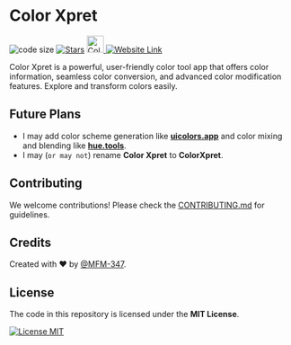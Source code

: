 # Color Xpret

![code size](https://img.shields.io/github/languages/code-size/MFM-347/3rd-Color?style=for-the-badge)
[![Stars](https://img.shields.io/github/stars/MFM-347/3rd-Color?color=efef25&style=for-the-badge)](https://github.com/MFM-347/3rd-Color/stargazers)
<a href="https://www.producthunt.com/posts/3rd-color?embed=true&utm_source=badge-featured&utm_medium=badge&utm_souce=badge-3rd&#0045;color" target="_blank">
<img src="https://api.producthunt.com/widgets/embed-image/v1/featured.svg?post_id=939594&theme=light" alt="Color Xpret - Color Tools for Designers & Developers | Product Hunt" height="30" />
</a>
[![Website Link](https://img.shields.io/badge/Website-Link-187bff?style=for-the-badge)](https://xpret.vercel.app/?ref=github&utm_source=github.com&utm_medium=repo&utm_compaign=readme_link)

Color Xpret is a powerful, user-friendly color tool app that offers color information, seamless color conversion, and advanced color modification features. Explore and transform colors easily.

## Future Plans

- I may add color scheme generation like **[uicolors.app](https://uicolors.app/)** and color mixing and blending like **[hue.tools](https://hue.tools/)**.
- I may (`or may not`) rename **Color Xpret** to **ColorXpret**.

## Contributing

We welcome contributions! Please check the [CONTRIBUTING.md](./CONTRIBUTING.md) for guidelines.

## Credits

Created with ❤️ by [@MFM-347](https://github.com/mfm-347).

## License

The code in this repository is licensed under the **MIT License**.

[![License MIT](https://img.shields.io/badge/License-MIT-green.svg?style=for-the-badge)](./LICENSE)
